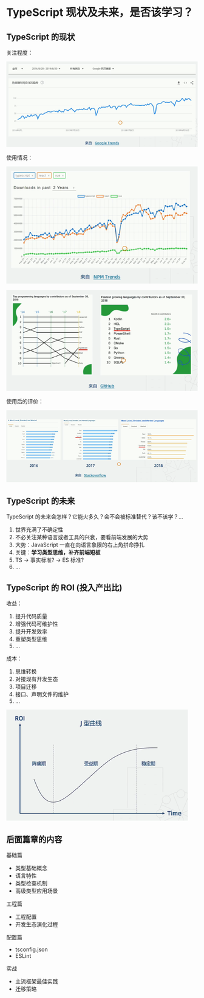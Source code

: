 # TypeScript 现状及未来，是否该学习？

## TypeScript 的现状

关注程度：

![ts_182855.png](../img/ts_182855.png)

使用情况：

![ts_182834.png](../img/ts_182834.png)

![ts_183746.png](../img/ts_183746.png)

使用后的评价：

![ts_183951.png](../img/ts_183951.png)

## TypeScript 的未来

TypeScript 的未来会怎样？它能火多久？会不会被标准替代？该不该学？...

1. 世界充满了不确定性
1. 不必关注某种语言或者工具的兴衰，要看前端发展的大势
1. 大势：JavaScript 一直在向语言象限的右上角拼命挣扎
1. 关键：**学习类型思维，补齐前端短板**
1. TS -> 事实标准? -> ES 标准?
1. ...

## TypeScript 的 ROI (投入产出比)

收益：

1. 提升代码质量
1. 增强代码可维护性
1. 提升开发效率
1. 重塑类型思维
1. ...

成本：

1. 思维转换
1. 对接现有开发生态
1. 项目迁移
1. 接口、声明文件的维护
1. ...

![ts_184823.png](../img/ts_184823.png)

## 后面篇章的内容

基础篇

- 类型基础概念
- 语言特性
- 类型检查机制
- 高级类型应用场景

工程篇

- 工程配置
- 开发生态演化过程

配置篇

- tsconfig.json
- ESLint

实战

- 主流框架最佳实践
- 迁移策略
